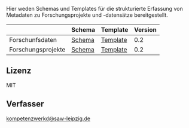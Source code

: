 
Hier weden Schemas und Templates für die strukturierte Erfassung von Metadaten zu Forschungsprojekte und -datensätze bereitgestellt.

|   |  Schema | Template  |  Version |
|---|---|---| --- |
| Forschunfsdaten  |  [Schema](schemas/dcmi_dataset_pofile.toml) | [Template](templates/dcmi_dataset_pofile.txt)  |  0.2 |
| Forschungsprojekte  |  [Schema](schemas/project_metadata_schema.toml) | [Template](templates/project_metadata_schema.txt)  | 0.2 |



## Lizenz
MIT

## Verfasser
[kompetenzwerkd@saw-leipzig.de](kompetenzwerkd@saw-leipzig.de)

